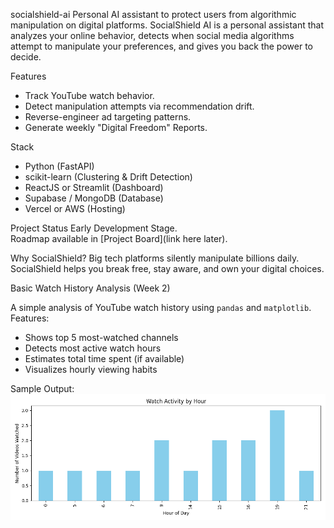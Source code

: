 socialshield-ai
 Personal AI assistant to protect users from algorithmic manipulation on digital platforms.
SocialShield AI is a personal assistant that analyzes your online behavior, detects when social media algorithms attempt to manipulate your preferences, and gives you back the power to decide.

Features
- Track YouTube watch behavior.
- Detect manipulation attempts via recommendation drift.
- Reverse-engineer ad targeting patterns.
- Generate weekly "Digital Freedom" Reports.

Stack
- Python (FastAPI)
- scikit-learn (Clustering & Drift Detection)
- ReactJS or Streamlit (Dashboard)
- Supabase / MongoDB (Database)
- Vercel or AWS (Hosting)

Project Status
Early Development Stage.  
Roadmap available in [Project Board](link here later).


Why SocialShield?
Big tech platforms silently manipulate billions daily. SocialShield helps you break free, stay aware, and own your digital choices.


Basic Watch History Analysis (Week 2)

A simple analysis of YouTube watch history using `pandas` and `matplotlib`.
Features:
- Shows top 5 most-watched channels
- Detects most active watch hours
- Estimates total time spent (if available)
- Visualizes hourly viewing habits

Sample Output:
![Watch Activity by Hour](Figure_1.png)
